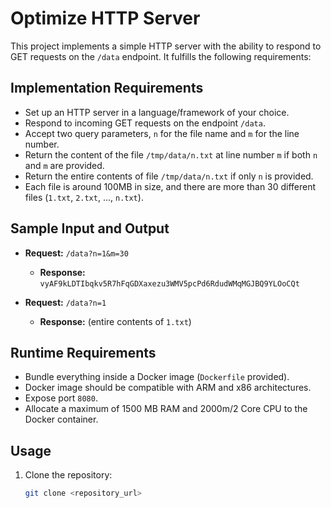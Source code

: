# Optimize HTTP Server

This project implements a simple HTTP server with the ability to respond to GET requests on the `/data` endpoint. It fulfills the following requirements:

## Implementation Requirements

- Set up an HTTP server in a language/framework of your choice.
- Respond to incoming GET requests on the endpoint `/data`.
- Accept two query parameters, `n` for the file name and `m` for the line number.
- Return the content of the file `/tmp/data/n.txt` at line number `m` if both `n` and `m` are provided.
- Return the entire contents of file `/tmp/data/n.txt` if only `n` is provided.
- Each file is around 100MB in size, and there are more than 30 different files (`1.txt`, `2.txt`, ..., `n.txt`).

## Sample Input and Output

- **Request:** `/data?n=1&m=30`
  - **Response:** `vyAF9kLDTIbqkv5R7hFqGDXaxezu3WMV5pcPd6RdudWMqMGJBQ9YLOoCQt`

- **Request:** `/data?n=1`
  - **Response:** (entire contents of `1.txt`)

## Runtime Requirements

- Bundle everything inside a Docker image (`Dockerfile` provided).
- Docker image should be compatible with ARM and x86 architectures.
- Expose port `8080`.
- Allocate a maximum of 1500 MB RAM and 2000m/2 Core CPU to the Docker container.

## Usage

1. Clone the repository:

   ```bash
   git clone <repository_url>
